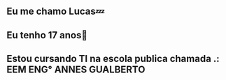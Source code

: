 ## Eu me chamo Lucas💤
## Eu tenho 17 anos👶
## Estou cursando TI na escola publica chamada .: EEM ENG° ANNES GUALBERTO
